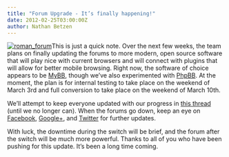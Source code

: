 ```yaml
---
title: "Forum Upgrade - It’s finally happening!"
date: 2012-02-25T03:00:00Z
author: Nathan Betzen
---
```


[![roman_forum](/images/blog/roman_forum-300x224.webp "roman_forum")](/images/blog/roman_forum.webp)This is just a quick note. Over the next few weeks, the team plans on finally updating the forums to more modern, open source software that will play nice with current browsers and will connect with plugins that will allow for better mobile browsing. Right now, the software of choice appears to be [MyBB](https://mybb.com/ "MyBB Forum software"), though we’ve also experimented with [PhpBB](https://www.phpbb.com/ "PhpBB forum software"). At the moment, the plan is for internal testing to take place on the weekend of March 3rd and full conversion to take place on the weekend of March 10th.

We’ll attempt to keep everyone updated with our progress in [this thread](https://forum.kodi.tv/showthread.php?tid=124031 "Forum Upgrade Thread") (until we no longer can). When the forums go down, keep an eye on [Facebook](https://www.facebook.com/XBMC), [Google+](https://plus.google.com/b/102926840947534443602/), and [Twitter](https://twitter.com/#!/xbmc) for further updates.

With luck, the downtime during the switch will be brief, and the forum after the switch will be much more powerful. Thanks to all of you who have been pushing for this update. It’s been a long time coming.

